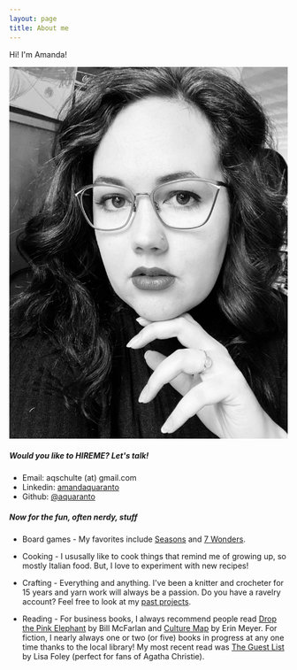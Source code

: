 ```yaml
---
layout: page
title: About me 
---
```


Hi! I'm Amanda!

![Me](images/aqs.jpg)

##### Would you like to HIREME? Let's talk!
* Email: aqschulte (at) gmail.com
* Linkedin: [amandaquaranto](www.linkedin.com/in/amandaquaranto/)
* Github: [@aquaranto](https://github.com/aquaranto)

##### Now for the fun, often nerdy, stuff
* Board games - My favorites include [Seasons](http://boardgamegeek.com/boardgame/108745/seasons) and [7 Wonders](http://boardgamegeek.com/boardgame/68448/7-wonders).

* Cooking - I ususally like to cook things that remind me of growing up, so mostly Italian food. But, I love to experiment with new recipes!

* Crafting - Everything and anything. I've been a knitter and crocheter for 15 years and yarn work will always be a passion. Do you have a ravelry account? Feel free to look at my [past projects](http://www.ravelry.com/projects/aquaranto/).

* Reading - For business books, I always recommend people read [Drop the Pink Elephant](https://www.goodreads.com/en/book/show/606239.Drop_the_Pink_Elephant) by Bill McFarlan and [Culture Map](https://erinmeyer.com/books/the-culture-map/) by Erin Meyer. 
For fiction, I nearly always one or two (or five) books in progress at any one time thanks to the local library! My most recent read was [The Guest List](https://www.goodreads.com/book/show/51933429-the-guest-list) by Lisa Foley (perfect for fans of Agatha Christie).



